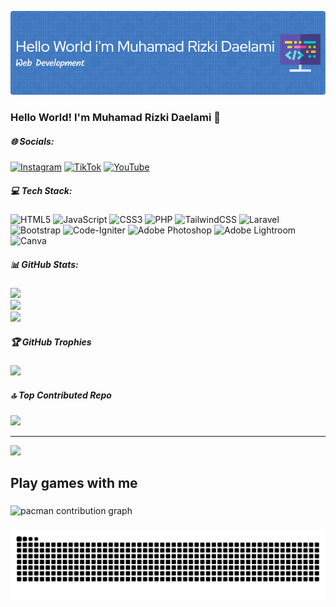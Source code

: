 <!-- ## Hello World! I'm Muhamad Rizki Daelami 👋 -->

![Muhamad Rizki Daelami](img/github-header-image.png)

<!-- - 🌱 I’m currently learning [**Laravel**](https://laravel.com/) Framework

##### Skills

[![My Skills](https://skillicons.dev/icons?i=javascript,php,bootstrap,css,html,laravel,visualstudio,alpinejs,&theme=light)](https://skillicons.dev) -->

<!-- <img src="https://img.shields.io/badge/CSS3-1572B6?style=for-the-badge&logo=css3&logoColor=white" />
<img src="https://img.shields.io/badge/HTML5-E34F26?style=for-the-badge&logo=html5&logoColor=white" />
<img src="https://img.shields.io/badge/JavaScript-323330?style=for-the-badge&logo=javascript&logoColor=F7DF1E" />
<img src="https://img.shields.io/badge/PHP-777BB4?style=for-the-badge&logo=php&logoColor=white" />
<img src="https://img.shields.io/badge/Laravel-FF2D20?style=for-the-badge&logo=laravel&logoColor=white" />
<img src="https://img.shields.io/badge/Tailwind_CSS-38B2AC?style=for-the-badge&logo=tailwind-css&logoColor=white" />
<img src="https://img.shields.io/badge/Xampp-F37623?style=for-the-badge&logo=xampp&logoColor=white" />
<img src="https://img.shields.io/badge/Codeigniter-EF4223?style=for-the-badge&logo=codeigniter&logoColor=white" />
<img src="https://img.shields.io/badge/Bootstrap-563D7C?style=for-the-badge&logo=bootstrap&logoColor=white" /> -->

<!-- ##### Connect with me

![https://instagram.com/iiiikkkyy_](https://img.shields.io/badge/Instagram-E4405F?style=for-the-badge&logo=instagram&logoColor=white) ![https://tiktok.com/@heiiky](https://img.shields.io/badge/TikTok-000000?style=for-the-badge&logo=tiktok&logoColor=white)

##### My Github Stats

![Muhamad Rizki Daelami](https://github-readme-stats.vercel.app/api?username=iky2306&show_icons=true&theme=radical&locale=id) -->

### Hello World! I'm Muhamad Rizki Daelami 👋

##### 🌐 Socials:

[![Instagram](https://img.shields.io/badge/Instagram-%23E4405F.svg?logo=Instagram&logoColor=white)](https://instagram.com/iiiikkkyy_) [![TikTok](https://img.shields.io/badge/TikTok-%23000000.svg?logo=TikTok&logoColor=white)](https://tiktok.com/@@heiiky) [![YouTube](https://img.shields.io/badge/YouTube-%23FF0000.svg?logo=YouTube&logoColor=white)](https://youtube.com/@iiiikkkyy_)

##### 💻 Tech Stack:

![HTML5](https://img.shields.io/badge/html5-%23E34F26.svg?style=for-the-badge&logo=html5&logoColor=white) ![JavaScript](https://img.shields.io/badge/javascript-%23323330.svg?style=for-the-badge&logo=javascript&logoColor=%23F7DF1E) ![CSS3](https://img.shields.io/badge/css3-%231572B6.svg?style=for-the-badge&logo=css3&logoColor=white) ![PHP](https://img.shields.io/badge/php-%23777BB4.svg?style=for-the-badge&logo=php&logoColor=white) ![TailwindCSS](https://img.shields.io/badge/tailwindcss-%2338B2AC.svg?style=for-the-badge&logo=tailwind-css&logoColor=white) ![Laravel](https://img.shields.io/badge/laravel-%23FF2D20.svg?style=for-the-badge&logo=laravel&logoColor=white) ![Bootstrap](https://img.shields.io/badge/bootstrap-%238511FA.svg?style=for-the-badge&logo=bootstrap&logoColor=white) ![Code-Igniter](https://img.shields.io/badge/CodeIgniter-%23EF4223.svg?style=for-the-badge&logo=codeIgniter&logoColor=white) ![Adobe Photoshop](https://img.shields.io/badge/adobe%20photoshop-%2331A8FF.svg?style=for-the-badge&logo=adobe%20photoshop&logoColor=white) ![Adobe Lightroom](https://img.shields.io/badge/Adobe%20Lightroom-31A8FF.svg?style=for-the-badge&logo=Adobe%20Lightroom&logoColor=white) ![Canva](https://img.shields.io/badge/Canva-%2300C4CC.svg?style=for-the-badge&logo=Canva&logoColor=white)

##### 📊 GitHub Stats:

![](https://github-readme-stats.vercel.app/api?username=iky2306&theme=merko&hide_border=false&include_all_commits=false&count_private=false)<br/>
![](https://nirzak-streak-stats.vercel.app/?user=iky2306&theme=merko&hide_border=false)<br/>
![](https://github-readme-stats.vercel.app/api/top-langs/?username=iky2306&theme=merko&hide_border=false&include_all_commits=false&count_private=false&layout=compact)

##### 🏆 GitHub Trophies

![](https://github-profile-trophy.vercel.app/?username=iky2306&theme=radical&no-frame=false&no-bg=true&margin-w=4)

##### 🔝 Top Contributed Repo

![](https://github-contributor-stats.vercel.app/api?username=iky2306&limit=5&theme=dark&combine_all_yearly_contributions=true)

---

[![](https://visitcount.itsvg.in/api?id=iky2306&icon=0&color=0)](https://visitcount.itsvg.in)

<!-- Proudly created with GPRM ( https://gprm.itsvg.in ) -->

<h2 align="left">Play games with me</h2>

###

<picture>
  <source media="(prefers-color-scheme: dark)" srcset="https://raw.githubusercontent.com/iky2306/iky2306/output/pacman-contribution-graph-dark.svg">
  <source media="(prefers-color-scheme: light)" srcset="https://raw.githubusercontent.com/iky2306/iky2306/output/pacman-contribution-graph.svg">
  <img alt="pacman contribution graph" src="https://raw.githubusercontent.com/iky2306/iky2306/output/pacman-contribution-graph.svg">
</picture>

###

<img src="https://raw.githubusercontent.com/iky2306/iky2306/output/snake.svg" alt="Snake animation" />

###